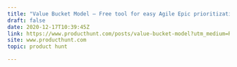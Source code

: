 ```yaml
---
title: "Value Bucket Model — Free tool for easy Agile Epic prioritization for value"
draft: false
date: 2020-12-17T10:39:45Z
link: https://www.producthunt.com/posts/value-bucket-model?utm_medium=RSS&utm_source=hune
site: www.producthunt.com
topic: product hunt  

---
```


